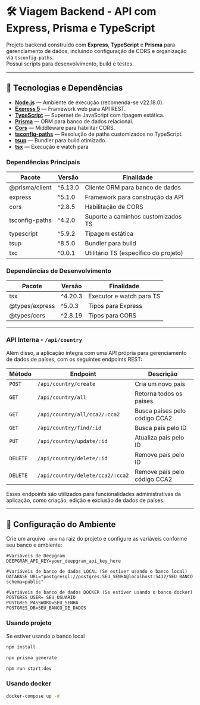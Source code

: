 # 🛠️ Viagem Backend - API com Express, Prisma e TypeScript

Projeto backend construído com **Express**, **TypeScript** e **Prisma** para gerenciamento de dados, incluindo configuração de CORS e organização via `tsconfig-paths`.  
Possui scripts para desenvolvimento, build e testes.

---

## 🧰 Tecnologias e Dependências

- **[Node.js](https://nodejs.org/)** — Ambiente de execução (recomenda-se v22.18.0).
- **[Express 5](https://expressjs.com/)** — Framework web para API REST.
- **[TypeScript](https://www.typescriptlang.org/)** — Superset de JavaScript com tipagem estática.
- **[Prisma](https://www.prisma.io/)** — ORM para banco de dados relacional.
- **[Cors](https://github.com/expressjs/cors)** — Middleware para habilitar CORS.
- **[tsconfig-paths](https://github.com/dividab/tsconfig-paths)** — Resolução de paths customizados no TypeScript.
- **[tsup](https://tsup.egoist.dev/)** — Bundler para build otimizado.
- **[tsx](https://github.com/esbuild-kit/tsx)** — Execução e watch para 

### Dependências Principais

| Pacote           | Versão   | Finalidade                             |
|------------------|----------|--------------------------------------|
| @prisma/client   | ^6.13.0  | Cliente ORM para banco de dados       |
| express          | ^5.1.0   | Framework para construção da API      |
| cors             | ^2.8.5   | Habilitação de CORS                   |
| tsconfig-paths   | ^4.2.0   | Suporte a caminhos customizados TS   |
| typescript       | ^5.9.2   | Tipagem estática                      |
| tsup             | ^8.5.0   | Bundler para build                    |
| txc              | ^0.0.1   | Utilitário TS (específico do projeto)|

### Dependências de Desenvolvimento

| Pacote          | Versão   | Finalidade                            |
|-----------------|----------|-------------------------------------|
| tsx             | ^4.20.3  | Executor e watch para TS             |
| @types/express  | ^5.0.3   | Tipos para Express                   |
| @types/cors     | ^2.8.19  | Tipos para CORS                     |

---

### API Interna - `/api/country`

Além disso, a aplicação integra com uma API própria para gerenciamento de dados de países, com os seguintes endpoints REST:

| Método  | Endpoint                   | Descrição                        |
|---------|----------------------------|---------------------------------|
| `POST`  | `/api/country/create`       | Cria um novo país               |
| `GET`   | `/api/country/all`          | Retorna todos os países         |
| `GET`   | `/api/country/all/cca2/:cca2` | Busca países pelo código CCA2   |
| `GET`   | `/api/country/find/:id`     | Busca país pelo ID              |
| `PUT`   | `/api/country/update/:id`   | Atualiza país pelo ID           |
| `DELETE`| `/api/country/delete/:id`   | Remove país pelo ID             |
| `DELETE`| `/api/country/delete/cca2/:cca2` | Remove país pelo código CCA2    |

Esses endpoints são utilizados para funcionalidades administrativas da aplicação, como criação, edição e exclusão de dados de países.

---

## 🔑 Configuração do Ambiente

Crie um arquivo `.env` na raiz do projeto e configure as variáveis conforme seu banco e ambiente:

```env
#Variáveis de Deepgram
DEEPGRAM_API_KEY=your_deepgram_api_key_here

#Variáveis de banco de dados LOCAL (Se estiver usando o banco local)
DATABASE_URL="postgresql://postgres:SEU_SENHA@localhost:5432/SEU_BANCO_DE_DADOS?schema=public"

#Variáveis de banco de dados DOCKER (Se estiver usando o banco docker)
POSTGRES_USER= SEU_USUARIO
POSTGRES_PASSWORD=SEU_SENHA
POSTGRES_DB=SEU_BANCO_DE_DADOS

```

### Usando projeto

Se estiver usando o banco local
```bash
npm install
```
```bash
npx prisma generate
```

```bash
npm run start:dev
```

### Usando docker
```bash
docker-compose up -d
```
